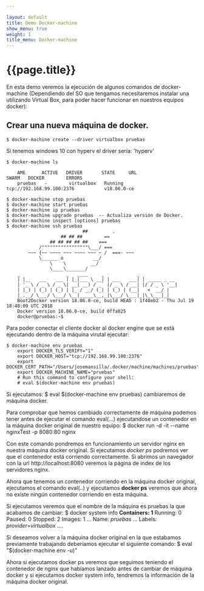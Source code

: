 ```yaml
---

layout: default
title: Demo Docker-machine
show_menu: true
weight: 1
title_menu: Docker-machine
---
```


# {{page.title}}

En esta demo veremos la ejecución de algunos comandos de docker-machine (Dependiendo del SO que tengamos necesitaremos instalar una utilizando Virtual Box, para poder hacer funcionar en nuestros equipos docker):

## Crear una nueva máquina de docker.

    $ docker-machine create --driver virtualbox pruebas   

Si tenemos windows 10 con hyperv el driver sería: 'hyperv'
    
    $ docker-machine ls
    
        AME      ACTIVE   DRIVER       STATE     URL                         SWARM   DOCKER        ERRORS
        pruebas   -        virtualbox   Running   tcp://192.168.99.100:2376           v18.06.0-ce   

    $ docker-machine stop pruebas
    $ docker-machine start pruebas        
    $ docker-machine ip pruebas
    $ docker-machine upgrade pruebas  -- Actualiza versión de Docker.
    $ docker-machine inspect [options] pruebas
    $ docker-machine ssh pruebas
                                ##         .
                        ## ## ##        ==
                    ## ## ## ## ##    ===
                /"""""""""""""""""\___/ ===
            ~~~ {~~ ~~~~ ~~~ ~~~~ ~~~ ~ /  ===- ~~~
                \______ o           __/
                    \    \         __/
                    \____\_______/
        _                 _   ____     _            _
        | |__   ___   ___ | |_|___ \ __| | ___   ___| | _____ _ __
        | '_ \ / _ \ / _ \| __| __) / _` |/ _ \ / __| |/ / _ \ '__|
        | |_) | (_) | (_) | |_ / __/ (_| | (_) | (__|   <  __/ |
        |_.__/ \___/ \___/ \__|_____\__,_|\___/ \___|_|\_\___|_|
        Boot2Docker version 18.06.0-ce, build HEAD : 1f40eb2 - Thu Jul 19 18:48:09 UTC 2018
        Docker version 18.06.0-ce, build 0ffa825
        docker@pruebas:~$ 

Para poder conectar el cliente docker al docker engine que se está ejecutando dentro de la máquina virutal ejecutar:

    $ docker-machine env pruebas
        export DOCKER_TLS_VERIFY="1"
        export DOCKER_HOST="tcp://192.168.99.100:2376"
        export DOCKER_CERT_PATH="/Users/josemansilla/.docker/machine/machines/pruebas"
        export DOCKER_MACHINE_NAME="pruebas"
        # Run this command to configure your shell: 
        # eval $(docker-machine env pruebas)

Si ejecutamos: $ eval $(docker-machine env pruebas) cambiaremos de máquina docker. 

Para comprobar que hemos cambiado correctamente de máquina podemos tener antes de ejecutar el comando eval(...) ejecutandose un contenedor en la máquina docker original de nuestro equipo:
    $ docker run -d -it --name nginxTest -p 8080:80 nginx

Con este comando pondremos en funcionamiento un servidor nginx en nuestra máquina docker original. Si ejecutamos *docker ps* podremos ver que el contenedor está corriendo correctamente. Si abrimos un navegador con la url http://localhost:8080 veremos la página de index de los servidores nginx.

Ahora que tenemos un contenedor corriendo en la máquina docker original, ejecutamos el comando eval(..) y ejecutamos **docker ps** veremos que ahora no existe ningún contenedor corriendo en esta máquina. 

Si ejecutamos veremos que el nombre de la máquina es pruebas la que acabamos de cambiar:
    $ docker system info
        **Containers: 1**
        Running: 0
        Paused: 0
        Stopped: 2
        Images: 1
        ...
        Name: *pruebas*
        ...
        Labels:
        *provider=virtualbox*
        ....

Si deseamos volver a la máquina docker original en la que estabamos previamente trabajando deberíamos ejecutar el siguiente comando:
    $ eval "$(docker-machine env -u)"

Ahora si ejecutamos docker ps veremos que seguimos teniendo el contenedor de nginx que habíamos lanzado antes de cambiar de máquina docker y si ejecutamos docker system info, tendremos la información de la máquina docker original. 